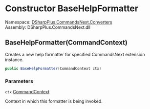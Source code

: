 # Constructor BaseHelpFormatter

Namespace: [DSharpPlus.CommandsNext.Converters](DSharpPlus.CommandsNext.Converters.md)  
Assembly: DSharpPlus.CommandsNext.dll

## <a id="DSharpPlus_CommandsNext_Converters_BaseHelpFormatter__ctor_DSharpPlus_CommandsNext_CommandContext_"></a>BaseHelpFormatter\(CommandContext\)

Creates a new help formatter for specified CommandsNext extension instance.

```csharp
public BaseHelpFormatter(CommandContext ctx)
```

### Parameters

`ctx` [CommandContext](DSharpPlus.CommandsNext.CommandContext.md)

Context in which this formatter is being invoked.

